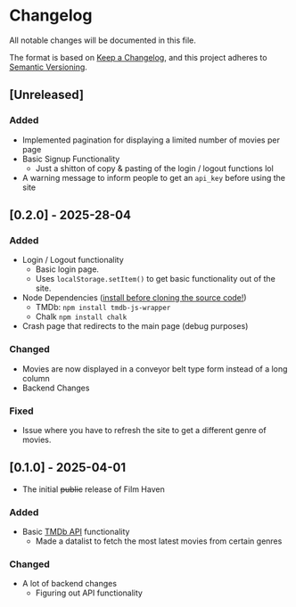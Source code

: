 # Changelog
All notable changes will be documented in this file.

The format is based on [Keep a Changelog](https://keepachangelog.com/en/1.0.0/),
and this project adheres to [Semantic Versioning](https://semver.org/spec/v2.0.0.html).

## [Unreleased]
### Added
- Implemented pagination for displaying a limited number of movies per page
- Basic Signup Functionality
    - Just a shitton of copy & pasting of the login / logout functions lol
- A warning message to inform people to get an ``api_key`` before using the site
    
## [0.2.0] - 2025-28-04
### Added
- Login / Logout functionality
    - Basic login page.
    - Uses ``localStorage.setItem()`` to get basic functionality out of the site.
- Node Dependencies ([install before cloning the source code!](https://nodejs.org/en/download))
    - TMDb: ``npm install tmdb-js-wrapper``
    - Chalk ``npm install chalk``
- Crash page that redirects to the main page (debug purposes)
### Changed
- Movies are now displayed in a conveyor belt type form instead of a long column
- Backend Changes
### Fixed
-  Issue where you have to refresh the site to get a different genre of movies.

## [0.1.0] - 2025-04-01
- The initial ~~public~~ release of Film Haven
### Added
- Basic [TMDb API](https://developer.themoviedb.org/docs/getting-started) functionality
    - Made a datalist to fetch the most latest movies from certain genres
### Changed
- A lot of backend changes
    - Figuring out API functionality
